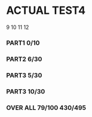 
# ACTUAL TEST4

9 10 11 12

### PART1 0/10

### PART2 6/30

### PART3 5/30 

### PART3 10/30

### OVER ALL 79/100 430/495
